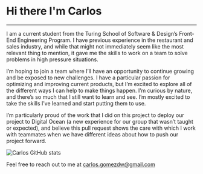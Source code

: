 # Hi there I'm Carlos
-----------------------

 I am a current student from the Turing School of Software & Design’s Front-End Engineering Program. I have previous experience in the restaurant and sales industry, and while that might not immediately seem like the most relevant thing to mention, it gave me the skills to work on a team to solve problems in high pressure situations.

 I’m hoping to join a team where I’ll have an opportunity to continue growing and be exposed to new challenges. I have a particular passion for optimizing and improving current products, but I’m excited to explore all of the different ways I can help to make things happen. I’m curious by nature, and there’s so much that I still want to learn and see. I’m mostly excited to take the skills I’ve learned and start putting them to use.
 
 I’m particularly proud of the work that I did on this project to deploy our project to Digital Ocean (a new experience for our group that wasn’t taught or expected), and believe this pull request shows the care with which I work with teammates when we have different ideas about how to push our project forward.

![Carlos GitHub stats](https://github-readme-stats.vercel.app/api?username=karmacarlos&count_private=true&show_icons=true&theme=cobalt2)


Feel free to reach out to me at carlos.gomezdw@gmail.com

